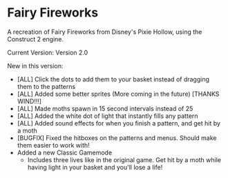 # Fairy Fireworks

A recreation of Fairy Fireworks from Disney's Pixie Hollow, using the Construct 2 engine.

Current Version: Version 2.0

New in this version:
- [ALL] Click the dots to add them to your basket instead of dragging them to the patterns
- [ALL] Added some better sprites (More coming in the future) [THANKS WIND!!!]
- [ALL] Made moths spawn in 15 second intervals instead of 25
- [ALL] Added the white dot of light that instantly fills any pattern
- [ALL] Added sound effects for when you finish a pattern, and get hit by a moth
- [BUGFIX] Fixed the hitboxes on the patterns and menus. Should make them easier to work with!
- Added a new Classic Gamemode
  - Includes three lives like in the original game. Get hit by a moth while having light in your basket and you'll lose a life!

